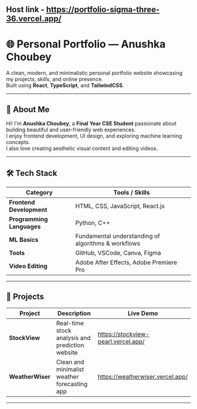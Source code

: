## Host link - https://portfolio-sigma-three-36.vercel.app/ 

# 🌐 Personal Portfolio — Anushka Choubey

A clean, modern, and minimalistic personal portfolio website showcasing my projects, skills, and online presence.  
Built using **React**, **TypeScript**, and **TailwindCSS**.

---

## 👤 About Me

Hi! I'm **Anushka Choubey**, a **Final Year CSE Student** passionate about building beautiful and user-friendly web experiences.  
I enjoy frontend development, UI design, and exploring machine learning concepts.  
I also love creating aesthetic visual content and editing videos.

---

## 🛠️ Tech Stack

| Category                  | Tools / Skills                                      |
| ------------------------- | --------------------------------------------------- |
| **Frontend Development**  | HTML, CSS, JavaScript, React.js                     |
| **Programming Languages** | Python, C++                                         |
| **ML Basics**             | Fundamental understanding of algorithms & workflows |
| **Tools**                 | GitHub, VSCode, Canva, Figma                        |
| **Video Editing**         | Adobe After Effects, Adobe Premiere Pro             |

---

## 🚀 Projects

| Project          | Description                                     | Live Demo                           |
| ---------------- | ----------------------------------------------- | ----------------------------------- |
| **StockView**    | Real-time stock analysis and prediction website | https://stockview-pearl.vercel.app/ |
| **WeatherWiser** | Clean and minimalist weather forecasting app    | https://weatherwiser.vercel.app/    |

---
